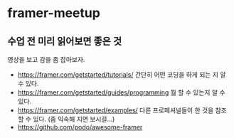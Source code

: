 # framer-meetup

수업 전 미리 읽어보면 좋은 것
---
 영상을 보고 감을 좀 잡아보자.
- https://framer.com/getstarted/tutorials/
 간단히 어떤 코딩을 하게 되는 지 알 수 있다.
- https://framer.com/getstarted/guides/programming
 뭘 할 수 있는지 알 수 있다.
- https://framer.com/getstarted/examples/
 다른 프로페셔널들이 한 것을 참조할 수 있다. (좀 익숙해 지면 보시길...)
- https://github.com/podo/awesome-framer
